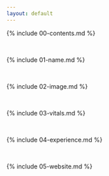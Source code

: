 ```yaml
---
layout: default
---
```


{% include 00-contents.md %}

<br>

{% include 01-name.md %}

<br>

{% include 02-image.md %}

<br>

{% include 03-vitals.md %}

<br>

{% include 04-experience.md %}

<br>

{% include 05-website.md %}
